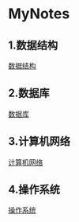 # MyNotes

## 1.数据结构
[数据结构](https://github.com/Greenplants923/MyNotes/blob/main/DataStructure.md "悬停显示")

## 2.数据库
[数据库](https://github.com/Greenplants923/MyNotes/blob/main/Database.md "悬停显示")

## 3.计算机网络
[计算机网络](https://github.com/Greenplants923/MyNotes/blob/main/ComputerNetwork.md "悬停显示")

## 4.操作系统
[操作系统](https://github.com/Greenplants923/MyNotes/blob/main/OperatingSystem.md "悬停显示")
